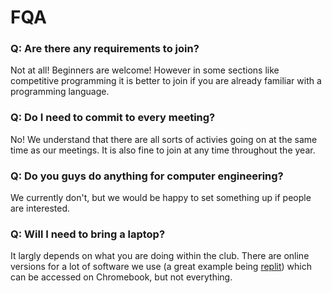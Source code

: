 # FQA

### Q: Are there any requirements to join?

Not at all! Beginners are welcome! However in some sections like competitive programming it is better to join if you are already familiar with a programming language.

### Q: Do I need to commit to every meeting?

No! We understand that there are all sorts of activies going on at the same time as our meetings. It is also fine to join at any time throughout the year.

### Q: Do you guys do anything for computer engineering?

We currently don't, but we would be happy to set something up if people are interested.

### Q: Will I need to bring a laptop?

It largly depends on what you are doing within the club. There are online versions for a lot of software we use (a great example being [replit](https://replit.com/)) which can be accessed on Chromebook, but not everything.
